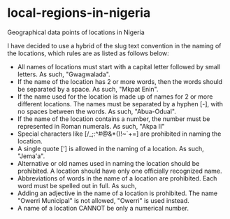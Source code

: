 # local-regions-in-nigeria
Geographical data points of locations in Nigeria

I have decided to use a hybrid of the slug text convention in the naming of the locations, which rules are as listed as follows below:

- All names of locations must start with a capital letter followed by small letters. As such, "Gwagwalada".
- If the name of the location has 2 or more words, then the words should be separated by a space. As such, "Mkpat Enin".
- If the name used for the location is made up of names for 2 or more different locations. The names must be separated by a hyphen [-], with no spaces between the words. As such, "Abua-Odual".
- If the name of the location contains a number, the number must be represented in Roman numerals. As such, "Akpa II"
- Special characters like [/\_;:^#@&*()!~`+=] are prohibited in naming the location.
- A single quote ['] is allowed in the naming of a location. As such, "Jema'a".
- Alternative or old names used in naming the location should be prohibited. A location should have only one officially recognized name.
- Abbreviations of words in the name of a location are prohibited. Each word must be spelled out in full. As such,  
- Adding an adjective in the name of a location is prohibited. The name "Owerri Municipal" is not allowed, "Owerri" is used instead.
- A name of a location CANNOT be only a numerical number.

